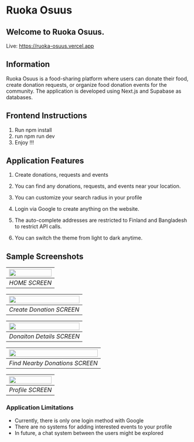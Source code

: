 # Ruoka Osuus

## Welcome to Ruoka Osuus.

Live: https://ruoka-osuus.vercel.app

## Information

Ruoka Osuus is a food-sharing platform where users can donate their food, create donation requests, or organize food donation events for the community. The application is developed using Next.js and Supabase as databases.

## Frontend Instructions

1. Run npm install
2. run npm run dev
3. Enjoy !!!

## Application Features

1. Create donations, requests and events

2. You can find any donations, requests, and events near your location.

3. You can customize your search radius in your profile

4. Login via Google to create anything on the website.

5. The auto-complete addresses are restricted to Finland and Bangladesh to restrict API calls.

6. You can switch the theme from light to dark anytime.

## Sample Screenshots

| <img src="https://github.com/user-attachments/assets/ac708b5b-0de4-4b31-a4d8-938e61422a5c" width=100% height=100%> |
| :----------------------------------------------------------------------------------------------------------------: |
|                                                   _HOME SCREEN_                                                    |

| <img src="https://github.com/user-attachments/assets/c315cc68-22d5-4733-aee2-fc634f35ffd0" width=100% height=100%> |
| :----------------------------------------------------------------------------------------------------------------: |
|                                              _Create Donation SCREEN_                                              |

| <img src="https://github.com/user-attachments/assets/d8512ffd-f00f-44ae-8de6-0e75db572650" width=100% height=100%> |
| :----------------------------------------------------------------------------------------------------------------: |
|                                             _Donaiton Details SCREEN_                                              |

| <img src="https://github.com/user-attachments/assets/92d946db-6565-4406-a831-a9d1852777c0" width=100% height=100%> |
| :----------------------------------------------------------------------------------------------------------------: |
|                                           _Find Nearby Donations SCREEN_                                           |

| <img src="https://github.com/user-attachments/assets/61fea81c-1b95-4776-b8b9-1ac65f480814" width=100% height=100%> |
| :----------------------------------------------------------------------------------------------------------------: |
|                                                  _Profile SCREEN_                                                  |

### Application Limitations

- Currently, there is only one login method with Google
- There are no systems for adding interested events to your profile
- In future, a chat system between the users might be explored
